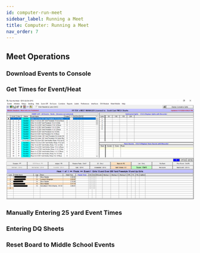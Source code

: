 ```yaml
---
id: computer-run-meet
sidebar_label: Running a Meet
title: Computer: Running a Meet
nav_order: 7
---
```



## Meet Operations 
### Download Events to Console 

### Get Times for Event/Heat 

![Meet Manager Main Screen](img/mm_main_screen.png)


### Manually Entering 25 yard Event Times 

### Entering DQ Sheets 

### Reset Board to Middle School Events 

 
